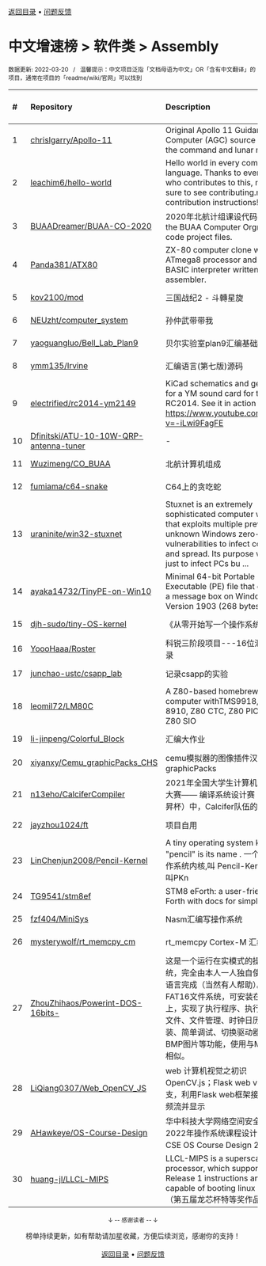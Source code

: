 <a href="https://gitee.com/GrowingGit/GitHub-Chinese-Top-Charts#github中文排行榜">返回目录</a> • <a href="/content/docs/feedback.md">问题反馈</a>

# 中文增速榜 > 软件类 > Assembly
<sub>数据更新: 2022-03-20&nbsp;&nbsp;&nbsp;/&nbsp;&nbsp;&nbsp;温馨提示：中文项目泛指「文档母语为中文」OR「含有中文翻译」的项目，通常在项目的「readme/wiki/官网」可以找到</sub>

|#|Repository|Description|Stars|Average daily growth|Updated|
|:-|:-|:-|:-|:-|:-|
|1|[chrislgarry/Apollo-11](https://github.com/chrislgarry/Apollo-11)|Original Apollo 11 Guidance Computer (AGC) source code for the command and lunar modules.|52614|18|2022-02-03|
|2|[leachim6/hello-world](https://github.com/leachim6/hello-world)|Hello world in every computer language.  Thanks to everyone who contributes to this, make sure to see contributing.md for contribution instructions!|7974|2|2022-03-16|
|3|[BUAADreamer/BUAA-CO-2020](https://github.com/BUAADreamer/BUAA-CO-2020)|2020年北航计组课设代码 This is the BUAA Computer Orgnization code project files.|6|0|2022-01-27|
|4|[Panda381/ATX80](https://github.com/Panda381/ATX80)|ZX-80 computer clone with ATmega8 processor and with BASIC interpreter written in AVR assembler.|23|0|2021-12-15|
|5|[kov2100/mod](https://github.com/kov2100/mod)|三国战纪2 - 斗轉星旋|3|0|2022-02-08|
|6|[NEUzht/computer_system](https://github.com/NEUzht/computer_system)|孙仲武带带我|3|0|2022-01-09|
|7|[yaoguangluo/Bell_Lab_Plan9](https://github.com/yaoguangluo/Bell_Lab_Plan9)|贝尔实验室plan9汇编基础研究|2|0|2022-01-27|
|8|[ymm135/Irvine](https://github.com/ymm135/Irvine)|汇编语言(第七版)源码|2|0|2022-02-08|
|9|[electrified/rc2014-ym2149](https://github.com/electrified/rc2014-ym2149)|KiCad schematics and gerbers for a YM sound card for the RC2014. See it in action here: https://www.youtube.com/watch?v=-iLwi9FagFE|53|0|2022-03-09|
|10|[Dfinitski/ATU-10-10W-QRP-antenna-tuner](https://github.com/Dfinitski/ATU-10-10W-QRP-antenna-tuner)|-|30|0|2021-12-09|
|11|[Wuzimeng/CO_BUAA](https://github.com/Wuzimeng/CO_BUAA)|北航计算机组成|3|0|2021-09-22|
|12|[fumiama/c64-snake](https://github.com/fumiama/c64-snake)|C64上的贪吃蛇|4|0|2021-10-18|
|13|[uraninite/win32-stuxnet](https://github.com/uraninite/win32-stuxnet)|Stuxnet is an extremely sophisticated computer worm that exploits multiple previously unknown Windows zero-day vulnerabilities to infect computers and spread. Its purpose was not just to infect PCs bu ...|10|0|2022-03-17|
|14|[ayaka14732/TinyPE-on-Win10](https://github.com/ayaka14732/TinyPE-on-Win10)|Minimal 64-bit Portable Executable (PE) file that displays a message box on Windows 10 Version 1903 (268 bytes)|31|0|2021-11-27|
|15|[djh-sudo/tiny-OS-kernel](https://github.com/djh-sudo/tiny-OS-kernel)|《从零开始写一个操作系统》|6|0|2021-10-10|
|16|[YoooHaaa/Roster](https://github.com/YoooHaaa/Roster)|科锐三阶段项目---16位汇编通讯录|3|0|2021-09-22|
|17|[junchao-ustc/csapp_lab](https://github.com/junchao-ustc/csapp_lab)|记录csapp的实验|2|0|2021-10-30|
|18|[leomil72/LM80C](https://github.com/leomil72/LM80C)|A Z80-based homebrew computer withTMS9918, AY-3-8910, Z80 CTC, Z80 PIO, and Z80 SIO|67|0|2021-12-12|
|19|[li-jinpeng/Colorful_Block](https://github.com/li-jinpeng/Colorful_Block)|汇编大作业|2|0|2021-11-10|
|20|[xiyanxy/Cemu_graphicPacks_CHS](https://github.com/xiyanxy/Cemu_graphicPacks_CHS)|cemu模拟器的图像插件汉化包：graphicPacks|64|0|2021-12-12|
|21|[n13eho/CalciferCompiler](https://github.com/n13eho/CalciferCompiler)|2021年全国大学生计算机系统能力大赛—— 编译系统设计赛（华为毕昇杯）中，Calcifer队伍的作品|3|0|2021-11-21|
|22|[jayzhou1024/ft](https://github.com/jayzhou1024/ft)|项目自用|6|0|2021-09-30|
|23|[LinChenjun2008/Pencil-Kernel](https://github.com/LinChenjun2008/Pencil-Kernel)|A tiny operating system kernel, "pencil" is its name . 一个小型的操作系统内核,叫 Pencil-Kernel,有时叫PKn|3|0|2022-03-18|
|24|[TG9541/stm8ef](https://github.com/TG9541/stm8ef)|STM8 eForth: a user-friendly Forth with docs for simple µCs|261|0|2022-02-22|
|25|[fzf404/MiniSys](https://github.com/fzf404/MiniSys)|Nasm汇编写操作系统|5|0|2021-09-23|
|26|[mysterywolf/rt_memcpy_cm](https://github.com/mysterywolf/rt_memcpy_cm)|rt_memcpy Cortex-M 汇编加速版|3|0|2021-12-08|
|27|[ZhouZhihaos/Powerint-DOS-16bits-](https://github.com/ZhouZhihaos/Powerint-DOS-16bits-)|这是一个运行在实模式的操作系统，完全由本人一人独自使用汇编语言完成（当然有人帮助）。兼容FAT16文件系统，可安装在硬盘上，实现了执行程序、执行批处理文件、文件管理、时钟日历、安装、简单调试、切换驱动器、浏览BMP图片等功能，使用与MS-DOS相似。|5|0|2022-01-19|
|28|[LiQiang0307/Web_OpenCV_JS](https://github.com/LiQiang0307/Web_OpenCV_JS)|web 计算机视觉之初识OpenCV.js；Flask web  video 分支，利用Flask web框架接收实时视频流并显示|4|0|2022-01-26|
|29|[AHawkeye/OS-Course-Design](https://github.com/AHawkeye/OS-Course-Design)|华中科技大学网络空间安全学院2022年操作系统课程设计（HUST CSE OS Course Design 2022）|3|0|2022-03-16|
|30|[huang-jl/LLCL-MIPS](https://github.com/huang-jl/LLCL-MIPS)|LLCL-MIPS is a superscalar MIPS processor, which supports MIPS Release 1 instructions and is capable of booting linux kernel. （第五届龙芯杯特等奖作品）|12|0|2022-01-26|

<div align="center">
    <p><sub>↓ -- 感谢读者 -- ↓</sub></p>
    榜单持续更新，如有帮助请加星收藏，方便后续浏览，感谢你的支持！
</div>

<br/>

<div align="center"><a href="https://gitee.com/GrowingGit/GitHub-Chinese-Top-Charts#github中文排行榜">返回目录</a> • <a href="/content/docs/feedback.md">问题反馈</a></div>
